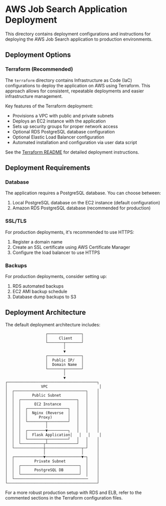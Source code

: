 # AWS Job Search Application Deployment

This directory contains deployment configurations and instructions for deploying the AWS Job Search application to production environments.

## Deployment Options

### Terraform (Recommended)

The `terraform` directory contains Infrastructure as Code (IaC) configurations to deploy the application on AWS using Terraform. This approach allows for consistent, repeatable deployments and easier infrastructure management.

Key features of the Terraform deployment:
- Provisions a VPC with public and private subnets
- Deploys an EC2 instance with the application
- Sets up security groups for proper network access
- Optional RDS PostgreSQL database configuration
- Optional Elastic Load Balancer configuration
- Automated installation and configuration via user data script

See the [Terraform README](terraform/README.md) for detailed deployment instructions.

## Deployment Requirements

### Database

The application requires a PostgreSQL database. You can choose between:
1. Local PostgreSQL database on the EC2 instance (default configuration)
2. Amazon RDS PostgreSQL database (recommended for production)

### SSL/TLS

For production deployments, it's recommended to use HTTPS:
1. Register a domain name
2. Create an SSL certificate using AWS Certificate Manager
3. Configure the load balancer to use HTTPS

### Backups

For production deployments, consider setting up:
1. RDS automated backups
2. EC2 AMI backup schedule
3. Database dump backups to S3

## Deployment Architecture

The default deployment architecture includes:

```
                  ┌───────────────┐
                  │     Client    │
                  └───────┬───────┘
                          │
                          ▼
                  ┌───────────────┐
                  │  Public IP/   │
                  │  Domain Name  │
                  └───────┬───────┘
                          │
                          ▼
┌────────────────────────────────────────┐
│               VPC                       │
│  ┌────────────────────────────────┐    │
│  │        Public Subnet           │    │
│  │  ┌─────────────────────────┐   │    │
│  │  │      EC2 Instance       │   │    │
│  │  │  ┌──────────────────┐   │   │    │
│  │  │  │  Nginx (Reverse  │   │   │    │
│  │  │  │     Proxy)       │   │   │    │
│  │  │  └────────┬─────────┘   │   │    │
│  │  │           │             │   │    │
│  │  │  ┌────────▼─────────┐   │   │    │
│  │  │  │  Flask Application│   │   │    │
│  │  │  └────────┬─────────┘   │   │    │
│  │  └──────────┬┴─────────────┘   │    │
│  └─────────────┼────────────────┬─┘    │
│                │                │      │
│  ┌─────────────▼────────────────▼─┐    │
│  │         Private Subnet         │    │
│  │  ┌──────────────────────────┐  │    │
│  │  │      PostgreSQL DB       │  │    │
│  │  └──────────────────────────┘  │    │
│  └─────────────────────────────────    │
└────────────────────────────────────────┘
```

For a more robust production setup with RDS and ELB, refer to the commented sections in the Terraform configuration files.